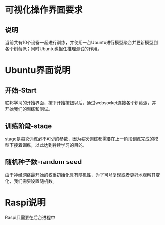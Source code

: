 # 可视化操作界面要求

## 说明

当前共有10个设备一起进行训练，并使用一台Ubuntu进行模型聚合并更新模型到各个树莓派；同时Ubuntu也担任推理测试的作用。


# Ubuntu界面说明

## 开始-Start
联邦学习的开始界面，按下开始按钮以后，通过websocket连接各个树莓派，并开始我们的训练和测试。

## 训练阶段-stage
stage是每次训练必不可少的参数，因为每次训练都需要在上一阶段训练完成的模型下接着训练，以此达到持续学习的目的。

## 随机种子数-random seed
由于神经网络最开始的权重初始化具有随机性，为了可以复现或者更好地观察其变化，我们需要设置随机数。

# Raspi说明
Raspi只需要在后台进程中
<!--stackedit_data:
eyJoaXN0b3J5IjpbLTY1NTc5ODI1M119
-->